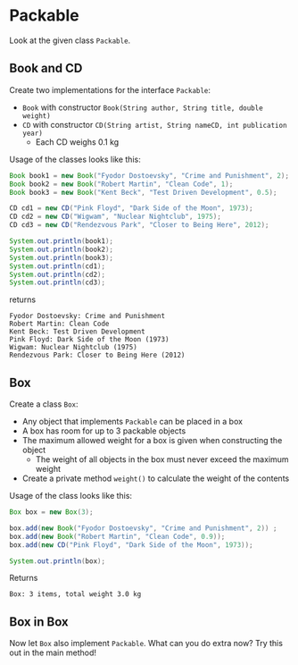# Packable

Look at the given class `Packable`.

## Book and CD

Create two implementations for the interface `Packable`:
- `Book` with constructor `Book(String author, String title, double weight)`
- `CD` with constructor `CD(String artist, String nameCD, int publication year)`
    - Each CD weighs 0.1 kg

Usage of the classes looks like this:

```java
Book book1 = new Book("Fyodor Dostoevsky", "Crime and Punishment", 2);
Book book2 = new Book("Robert Martin", "Clean Code", 1);
Book book3 = new Book("Kent Beck", "Test Driven Development", 0.5);

CD cd1 = new CD("Pink Floyd", "Dark Side of the Moon", 1973);
CD cd2 = new CD("Wigwam", "Nuclear Nightclub", 1975);
CD cd3 = new CD("Rendezvous Park", "Closer to Being Here", 2012);

System.out.println(book1);
System.out.println(book2);
System.out.println(book3);
System.out.println(cd1);
System.out.println(cd2);
System.out.println(cd3);
```

returns

```console
Fyodor Dostoevsky: Crime and Punishment
Robert Martin: Clean Code
Kent Beck: Test Driven Development
Pink Floyd: Dark Side of the Moon (1973)
Wigwam: Nuclear Nightclub (1975)
Rendezvous Park: Closer to Being Here (2012)
```

## Box

Create a class `Box`:
- Any object that implements `Packable` can be placed in a box
- A box has room for up to 3 packable objects
- The maximum allowed weight for a box is given when constructing the object
  - The weight of all objects in the box must never exceed the maximum weight
- Create a private method `weight()` to calculate the weight of the contents

Usage of the class looks like this:

```java
Box box = new Box(3);

box.add(new Book("Fyodor Dostoevsky", "Crime and Punishment", 2)) ;
box.add(new Book("Robert Martin", "Clean Code", 0.9));
box.add(new CD("Pink Floyd", "Dark Side of the Moon", 1973));

System.out.println(box);
```

Returns

```console
Box: 3 items, total weight 3.0 kg
```

## Box in Box

Now let `Box` also implement `Packable`. What can you do extra now? Try this out in the main method!